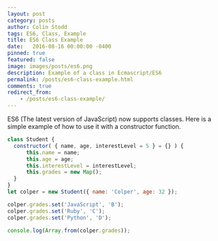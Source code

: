 ```yaml
---
layout: post
category: posts
author: Colin Stodd
tags: ES6, Class, Example
title: ES6 Class Example
date:   2016-08-16 00:00:00 -0400
pinned: true
featured: false
image: images/posts/es6.png
description: Example of a class in Ecmascript/ES6
permalink: /posts/es6-class-example.html
comments: true
redirect_from:
    - /posts/es6-class-example/
---
```


ES6 (The latest version of JavaScript) now supports classes. Here is a simple example of how to use it with a constructor function.

```javascript
class Student {
  constructor( { name, age, interestLevel = 5 } = {} ) {
      this.name = name;
      this.age = age;
      this.interestLevel = interestLevel;
      this.grades = new Map();
  }
}
let colper = new Student({ name: 'Colper', age: 32 });

colper.grades.set('JavaScript', 'B');
colper.grades.set('Ruby', 'C');
colper.grades.set('Python', 'D');

console.log(Array.from(colper.grades));
```
